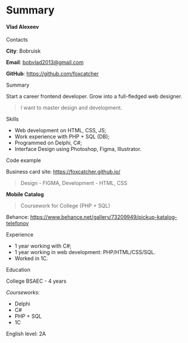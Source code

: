 # Summary
#### Vlad Alexeev

Contacts

**City**: Bobruisk

**Email**: bobvlad2013@gmail.com

**GitHub**: https://github.com/foxcatcher


Summary

Start a career frontend developer. Grow into a full-fledged web designer.
> I want to master design and development.


Skills

* Web development on HTML, CSS, JS;
* Work experience with PHP + SQL (DB);
* Programmed on Delphi, C#;
* Interface Design using Photoshop, Figma, Illustrator.


Code example 

Business card site: https://foxcatcher.github.io/
> Design - FIGMA, Development - HTML, CSS

**Mobile Catalog**
> Coursework for College (PHP + SQL) 

Behance: https://www.behance.net/gallery/73209949/pickup-katalog-telefonov


Experience

* 1 year working with C#;
* 1 year working in web development: PHP/HTML/CSS/SQL.
* Worked in 1C.


Education

College BSAEC - 4 years

*Courseworks*:
* Delphi
* C#
* PHP + SQL
* 1C


English level: 2A
